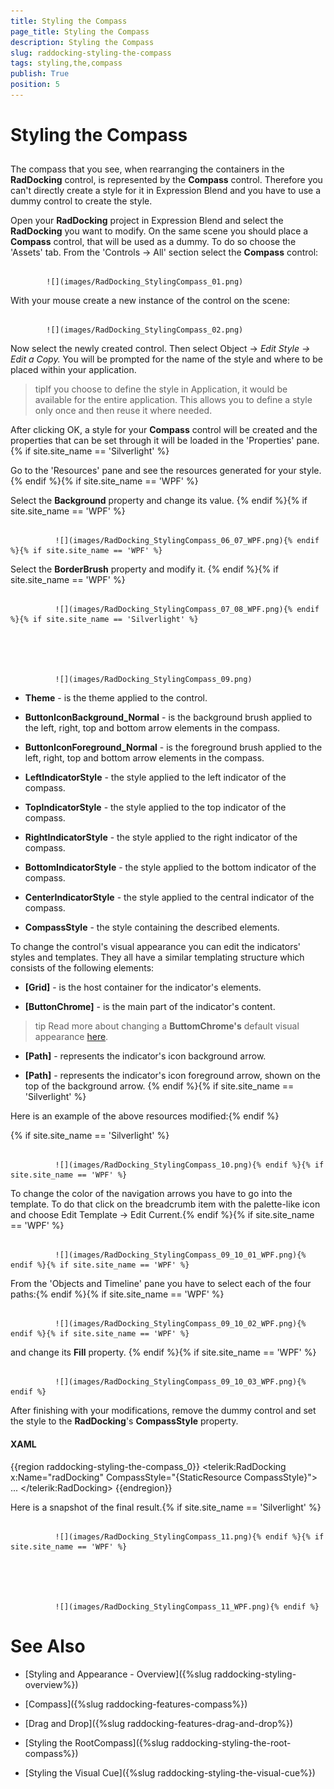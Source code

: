 ```yaml
---
title: Styling the Compass
page_title: Styling the Compass
description: Styling the Compass
slug: raddocking-styling-the-compass
tags: styling,the,compass
publish: True
position: 5
---
```


# Styling the Compass



## 

The compass that you see, when rearranging the containers in the __RadDocking__ control, is represented by the __Compass__ control. Therefore you can't directly create a style for it in Expression Blend and you have to use a dummy control to create the style.
        

Open your __RadDocking__ project in Expression Blend and select the __RadDocking__ you want to modify. On the same scene you should place a __Compass__ control, that will be used as a dummy. To do so choose the 'Assets' tab. From the 'Controls -> All' section select the __Compass__ control:
        




               
            ![](images/RadDocking_StylingCompass_01.png)

With your mouse create a new instance of the control on the scene:




               
            ![](images/RadDocking_StylingCompass_02.png)

Now select the newly created control. Then select Object -> *Edit Style -> Edit a Copy.* You will be prompted for the name of the style and where to be placed within your application.
        

>tipIf you choose to define the style in Application, it would be available for the entire application. This allows you to define a style only once and then reuse it where needed.

After clicking OK, a style for your __Compass__ control will be created and the properties that can be set through it will be loaded in the 'Properties' pane.
        {% if site.site_name == 'Silverlight' %}

Go to the 'Resources' pane and see the resources generated for your style.{% endif %}{% if site.site_name == 'WPF' %}

Select the __Background__ property and change its value.
          {% endif %}{% if site.site_name == 'WPF' %}




                 
              ![](images/RadDocking_StylingCompass_06_07_WPF.png){% endif %}{% if site.site_name == 'WPF' %}

Select the __BorderBrush__ property and modify it.
          {% endif %}{% if site.site_name == 'WPF' %}




                 
              ![](images/RadDocking_StylingCompass_07_08_WPF.png){% endif %}{% if site.site_name == 'Silverlight' %}




                 
              ![](images/RadDocking_StylingCompass_09.png)

* __Theme__ - is the theme applied to the control.
          

* __ButtonIconBackground_Normal__ - is the background brush applied to the left, right, top and bottom arrow elements in the compass.
          

* __ButtonIconForeground_Normal__ - is the foreground brush applied to the left, right, top and bottom arrow elements in the compass.
          

* __LeftIndicatorStyle__ - the style applied to the left indicator of the compass.
          

* __TopIndicatorStyle__ - the style applied to the top indicator of the compass.
          

* __RightIndicatorStyle__ - the style applied to the right indicator of the compass.
          

* __BottomIndicatorStyle__ - the style applied to the bottom indicator of the compass.
          

* __CenterIndicatorStyle__ - the style applied to the central indicator of the compass.
          

* __CompassStyle__ - the style containing the described elements.
          

To change the control's visual appearance you can edit the indicators' styles and templates. They all have a similar templating structure which consists of the following elements:

* __[Grid]__ - is the host container for the indicator's elements.
            

* __[ButtonChrome]__ - is the main part of the indicator's content.
                    

>tip
            Read more about changing a __ButtomChrome's__ default visual appearance
          [here](http://www.telerik.com/help/silverlight/radbuttons-styles-and-templates-styling-buttonchrome.html).
        

* __[Path]__ - represents the indicator's icon background arrow.
              

* __[Path]__ - represents the indicator's icon foreground arrow, shown on the top of the background arrow.
          {% endif %}{% if site.site_name == 'Silverlight' %}

Here is an example of the above resources modified:{% endif %}

{% if site.site_name == 'Silverlight' %}


                 
              ![](images/RadDocking_StylingCompass_10.png){% endif %}{% if site.site_name == 'WPF' %}

To change the color of the navigation arrows you have to go into the template. To do that click on the breadcrumb item with the palette-like icon and choose Edit Template -> Edit Current.{% endif %}{% if site.site_name == 'WPF' %}




                 
              ![](images/RadDocking_StylingCompass_09_10_01_WPF.png){% endif %}{% if site.site_name == 'WPF' %}

From the 'Objects and Timeline' pane you have to select each of the four paths:{% endif %}{% if site.site_name == 'WPF' %}




                 
              ![](images/RadDocking_StylingCompass_09_10_02_WPF.png){% endif %}{% if site.site_name == 'WPF' %}

and change its __Fill__ property.
          {% endif %}{% if site.site_name == 'WPF' %}




                 
              ![](images/RadDocking_StylingCompass_09_10_03_WPF.png){% endif %}

After finishing with your modifications, remove the dummy control and set the style to the __RadDocking__'s __CompassStyle__ property.
        

#### __XAML__

{{region raddocking-styling-the-compass_0}}
	<telerik:RadDocking x:Name="radDocking"
	                         CompassStyle="{StaticResource CompassStyle}">
	      ...
	</telerik:RadDocking>
	{{endregion}}



Here is a snapshot of the final result.{% if site.site_name == 'Silverlight' %}




                 
              ![](images/RadDocking_StylingCompass_11.png){% endif %}{% if site.site_name == 'WPF' %}




                 
              ![](images/RadDocking_StylingCompass_11_WPF.png){% endif %}

# See Also

 * [Styling and Appearance - Overview]({%slug raddocking-styling-overview%})

 * [Compass]({%slug raddocking-features-compass%})

 * [Drag and Drop]({%slug raddocking-features-drag-and-drop%})

 * [Styling the RootCompass]({%slug raddocking-styling-the-root-compass%})

 * [Styling the Visual Cue]({%slug raddocking-styling-the-visual-cue%})
